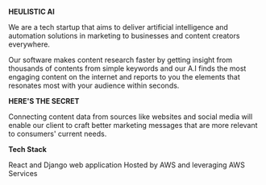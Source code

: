 **HEULISTIC AI**

We are a tech startup that aims to deliver artificial intelligence and automation solutions in marketing to businesses and content creators everywhere.

Our software makes content research faster by getting insight from thousands of contents from simple keywords and our A.I finds the most engaging content on the internet and reports to you the elements that resonates most with your audience within seconds.

**HERE'S THE SECRET**

Connecting content data from sources like websites and social media will enable our client to craft better marketing messages that are more relevant to consumers' current needs.

**Tech Stack**

React and Django web application
Hosted by AWS and leveraging AWS Services
